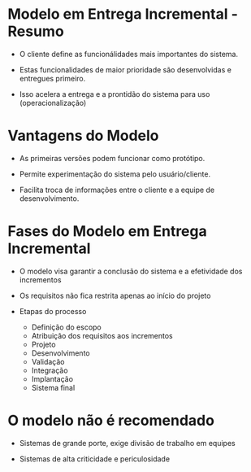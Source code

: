 # Modelo em Entrega Incremental - Resumo

- O cliente define as funcionálidades mais importantes do sistema.

- Estas funcionalidades de maior prioridade são desenvolvidas e entregues primeiro.

- Isso acelera a entrega e a prontidão do sistema para uso (operacionalização)

# Vantagens do Modelo

- As primeiras versões podem funcionar como protótipo.

- Permite experimentação do sistema pelo usuário/cliente.

- Facilita troca de informações entre o cliente e a equipe de desenvolvimento.

# Fases do Modelo em Entrega Incremental

- O modelo visa garantir a conclusão do sistema e a efetividade dos incrementos

- Os requisitos não fica restrita apenas ao início do projeto

- Etapas do processo

	- Definição do escopo
	- Atribuição dos requisitos aos incrementos
	- Projeto
	- Desenvolvimento
	- Validação
	- Integração
	- Implantação
	- Sistema final

# O modelo não é recomendado

- Sistemas de grande porte, exige divisão de trabalho em equipes

- Sistemas de alta criticidade e periculosidade